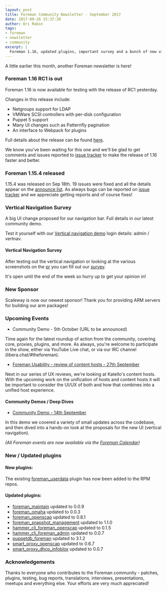 ```yaml
---
layout: post
title: Foreman Community Newsletter - September 2017
date: 2017-09-26 15:37:20
author: Ori Rabin
tags:
- foreman
- newsletter
- community
excerpt: |
  Foreman 1.16, updated plugins, important survey and a bunch of new videos. Enjoy!
---
```


A little earlier this month, another Foreman newsletter is here!

### Foreman 1.16 RC1 is out

Foreman 1.16 is now available for testing with the release of RC1 yesterday.

Changes in this release include:
- Netgroups support for LDAP 
- VMWare SCSI controllers with per-disk configuration 
- Puppet 5 support 
- Many UI changes such as Patternfly pagination 
- An interface to Webpack for plugins

Full details about the release can be found [here][1_16_rc1].

We know you've been waiting for this one and we'll be glad to get comments 
and issues reported to [issue tracker][issues] to make the release of 1.16
faster and better.

### Foreman 1.15.4 released

1.15.4 was released on Sep 18th. 19 issues were fixed and all the details
appear on the [announce list][1_15_4]. As always bugs can be reported
on [issue tracker][issues] and we appreciate getting reports and of course fixes!

### Vertical Navigation Survey

A big UI change proposed for our navigation bar. Full details in our latest community demo.

Test it yourself with our [Vertical navigation demo](https://vertnav.demo.theforeman.org)
login details: admin / vertnav.

#### Vertical Navigation Survey

After testing out the vertical navigation or looking at the various screenshots
on the [pr](https://github.com/theforeman/foreman/pull/4794) you can fill out
our [survey](https://goo.gl/forms/ERJhphis7Gd85EwJ3).

It's open until
the end of the week so hurry up to get your opinion in!

### New Sponsor

Scaleway is now our newest sponsor!
Thank you for providing ARM servers for building our arm packages!

### Upcoming Events

* Community Demo - 5th October  (URL to be announced)

Time again for the latest roundup of action from the community, covering core,
proxies, plugins, and more.  As always, you're welcome to participate in the
show, either via YouTube Live chat, or via our IRC channel
(libera.chat/#theforeman).

* [Foreman Usability - review of content hosts - 27th September](https://www.youtube.com/watch?v=-hFAfn_yJW8)

Next in our series of UX reviews, we're looking at Katello's content hosts.
With the upcoming work on the unification of hosts and content hosts it will be important
to consider the UI/UX of both and how that combines into a unified host experience.
 
#### Community Demos / Deep Dives

* [Community Demo - 14th September](https://www.youtube.com/watch?v=nZBnQo57Xdc)

In this demo we covered a variety of small updates across the codebase, and
then dived into a hands-on look at the proposals for the new UI (vertical navigation).

_(All Foreman events are now available via the [Foreman Calendar](/events))_

### New / Updated plugins

#### New plugins:

The existing [foreman_userdata](https://github.com/theforeman/foreman_userdata) plugin
has now been added to the RPM repos.

#### Updated plugins:

- [foreman_maintain](https://github.com/theforeman/foreman_maintain) updated to 0.0.9
- [foreman_omaha](https://github.com/theforeman/foreman_omaha) updated to 0.0.3
- [foreman_openscap](https://github.com/theforeman/foreman_openscap) updated to 0.8.1
- [foreman_snapshot_management](https://github.com/ATIX-AG/foreman_snapshot_management) updated to 1.1.0
- [hammer_cli_foreman_openscap](https://github.com/theforeman/hammer_cli_foreman_openscap) updated to 0.1.5
- [hammer_cli_foreman_admin](https://github.com/theforeman/hammer-cli-foreman-admin) updated to 0.0.7
- [puppetdb_foreman](https://github.com/theforeman/puppetdb_foreman) updated to 3.1.2
- [smart_proxy_openscap](https://github.com/openscap/smart_proxy_openscap) updated to 0.6.7
- [smart_proxy_dhcp_infoblox](https://github.com/theforeman/smart_proxy_dhcp_infoblox) updated to 0.0.7

### Acknowledgements

Thanks to everyone who contributes to the Foreman community - patches, plugins,
testing, bug reports, translations, interviews, presentations, meetups and
everything else. Your efforts are very much appreciated!

[issues]: http://projects.theforeman.org/issues
[k_issues]: http://projects.theforeman.org/projects/katello/issues

[1_16_rc1]: https://groups.google.com/forum/#!topic/foreman-announce/6weA8svh_Ls
[1_15_4]: https://groups.google.com/forum/#!topic/foreman-announce/kSAoyk1OP3c
